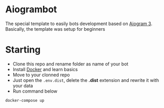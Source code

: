 # Aiogrambot

The special template to easily bots development based on [Aiogram 3](https://docs.aiogram.dev/en/latest/). Basically, the template was setup for beginners

# Starting
- Clone this repo and rename folder as name of your bot
- Install [Docker](https://www.docker.com/) and learn basics
- Move to your clonned repo
- Just open the `.env.dist`, delete the __.dist__ extension and rewrite it with your data
- Run command below
```shell
docker-compose up
```
